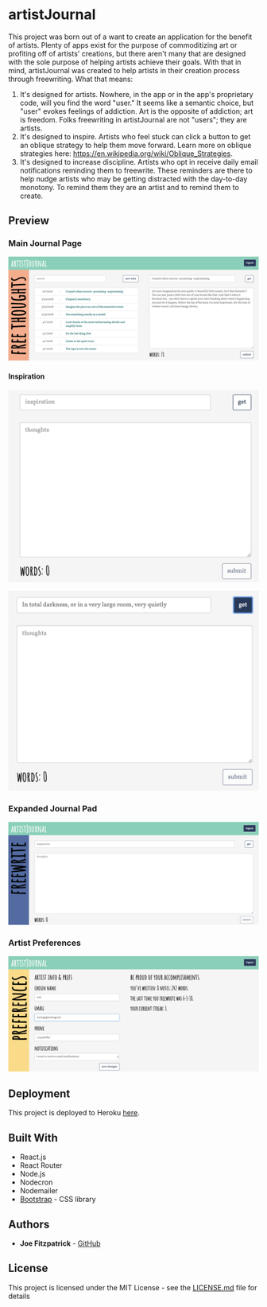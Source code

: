 # artistJournal

This project was born out of a want to create an application for the benefit of artists. 
Plenty of apps exist for the purpose of commoditizing art or profiting off of artists' creations, but there aren't many that are designed with the sole purpose of helping artists achieve their goals.
With that in mind, artistJournal was created to help artists in their creation process through freewriting. What that means:
1) It's designed for artists. Nowhere, in the app or in the app's proprietary code, will you find the word "user." It seems like a semantic choice, but "user" evokes feelings of addiction. Art is the opposite of addiction; art is freedom. Folks freewriting in artistJournal are not "users"; they are artists.
2) It's designed to inspire. Artists who feel stuck can click a button to get an oblique strategy to help them move forward. Learn more on oblique strategies here: https://en.wikipedia.org/wiki/Oblique_Strategies.
3) It's designed to increase discipline. Artists who opt in receive daily email notifications reminding them to freewrite. These reminders are there to help nudge artists who may be getting distracted with the day-to-day monotony. To remind them they are an artist and to remind them to create.

## Preview

### Main Journal Page

![journal main page](README-photos/main-journal.png)

#### Inspiration
![journal without inspiration needed](README-photos/journal-pad.png)

![journal with inspiration](README-photos/journal-pad-inspired.png)

### Expanded Journal Pad

![expanded freewriting journal pad](README-photos/freewrite-pad.png)

### Artist Preferences

![artist preferences](README-photos/prefs.png)

## Deployment

This project is deployed to Heroku [here](http://artistjournal.herokuapp.com/).

## Built With

* React.js
* React Router
* Node.js
* Nodecron
* Nodemailer
* [Bootstrap](https://getbootstrap.com/docs/3.3/) - CSS library

## Authors

* **Joe Fitzpatrick** - [GitHub](https://github.com/joefitz12)

## License

This project is licensed under the MIT License - see the [LICENSE.md](LICENSE.md) file for details
